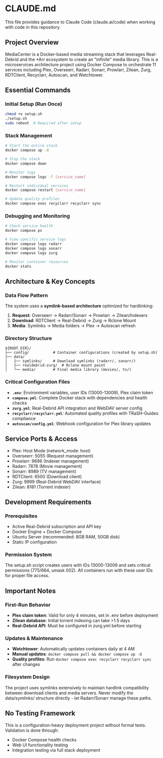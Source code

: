# CLAUDE.md

This file provides guidance to Claude Code (claude.ai/code) when working with code in this repository.

## Project Overview

MediaCenter is a Docker-based media streaming stack that leverages Real-Debrid and the *Arr ecosystem to create an "infinite" media library. This is a microservices architecture project using Docker Compose to orchestrate 11 services including Plex, Overseerr, Radarr, Sonarr, Prowlarr, Zilean, Zurg, RDTClient, Recyclarr, Autoscan, and Watchtower.

## Essential Commands

### Initial Setup (Run Once)
```bash
chmod +x setup.sh
./setup.sh
sudo reboot  # Required after setup
```

### Stack Management
```bash
# Start the entire stack
docker compose up -d

# Stop the stack
docker compose down

# Monitor logs
docker compose logs -f [service_name]

# Restart individual services
docker compose restart [service_name]

# Update quality profiles
docker compose exec recyclarr recyclarr sync
```

### Debugging and Monitoring
```bash
# Check service health
docker compose ps

# View specific service logs
docker compose logs radarr
docker compose logs sonarr
docker compose logs zurg

# Monitor container resources
docker stats
```

## Architecture & Key Concepts

### Data Flow Pattern
The system uses a **symlink-based architecture** optimized for hardlinking:
1. **Request**: Overseerr → Radarr/Sonarr → Prowlarr → Zilean/Indexers  
2. **Download**: RDTClient → Real-Debrid → Zurg → Rclone Mount
3. **Media**: Symlinks → Media folders → Plex → Autoscan refresh

### Directory Structure
```
${ROOT_DIR}/
├── config/           # Container configurations (created by setup.sh)
├── data/
│   ├── symlinks/     # Download symlinks (radarr/, sonarr/)
│   ├── realdebrid-zurg/  # Rclone mount point
│   └── media/        # Final media library (movies/, tv/)
```

### Critical Configuration Files
- **`.env`**: Environment variables, user IDs (13000-13009), Plex claim token
- **`compose.yml`**: Complete Docker stack with dependencies and health checks
- **`zurg.yml`**: Real-Debrid API integration and WebDAV server config
- **`recyclarr/recyclarr.yml`**: Automated quality profiles with TRaSH-Guides compliance
- **`autoscan/config.yml`**: Webhook configuration for Plex library updates

## Service Ports & Access
- Plex: Host Mode (network_mode: host)
- Overseerr: 5055 (Request management)
- Prowlarr: 9696 (Indexer management)  
- Radarr: 7878 (Movie management)
- Sonarr: 8989 (TV management)
- RDTClient: 6500 (Download client)
- Zurg: 9999 (Real-Debrid WebDAV interface)
- Zilean: 8181 (Torrent indexer)

## Development Requirements

### Prerequisites
- Active Real-Debrid subscription and API key
- Docker Engine + Docker Compose
- Ubuntu Server (recommended: 8GB RAM, 50GB disk)
- Static IP configuration

### Permission System
The setup.sh script creates users with IDs 13000-13009 and sets critical permissions (775/664, umask 002). All containers run with these user IDs for proper file access.

## Important Notes

### First-Run Behavior
- **Plex claim token**: Valid for only 4 minutes, set in .env before deployment
- **Zilean database**: Initial torrent indexing can take >1.5 days
- **Real-Debrid API**: Must be configured in zurg.yml before starting

### Updates & Maintenance  
- **Watchtower**: Automatically updates containers daily at 4 AM
- **Manual updates**: `docker compose pull && docker compose up -d`
- **Quality profiles**: Run `docker compose exec recyclarr recyclarr sync` after changes

### Filesystem Design
The project uses symlinks extensively to maintain hardlink compatibility between download clients and media servers. Never modify the data/symlinks/ structure directly - let Radarr/Sonarr manage these paths.

## No Testing Framework
This is a configuration-heavy deployment project without formal tests. Validation is done through:
- Docker Compose health checks
- Web UI functionality testing
- Integration testing via full stack deployment